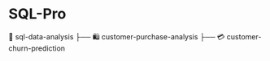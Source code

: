 # SQL-Pro
📁 sql-data-analysis      ├── 🛍 customer-purchase-analysis      ├── 💳 customer-churn-prediction  
